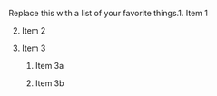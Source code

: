 Replace this with a list of your favorite things.1. Item 1

2. Item 2

3. Item 3

   1. Item 3a

   2. Item 3b
